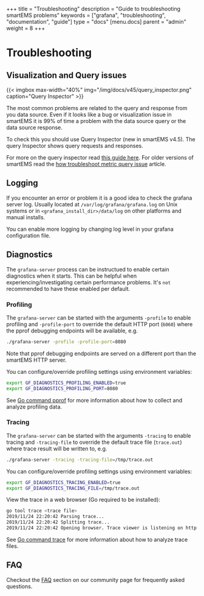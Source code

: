 +++
title = "Troubleshooting"
description = "Guide to troubleshooting smartEMS problems"
keywords = ["grafana", "troubleshooting", "documentation", "guide"]
type = "docs"
[menu.docs]
parent = "admin"
weight = 8
+++


# Troubleshooting

## Visualization and Query issues

{{< imgbox max-width="40%" img="/img/docs/v45/query_inspector.png" caption="Query Inspector" >}}

The most common problems are related to the query and response from you data source. Even if it looks
like a bug or visualization issue in smartEMS it is 99% of time a problem with the data source query or
the data source response.

To check this you should use Query Inspector (new in smartEMS v4.5). The query Inspector shows query requests and responses.

For more on the query inspector read [this guide here](https://community.grafana.com/t/using-grafanas-query-inspector-to-troubleshoot-issues/2630). For
older versions of smartEMS read the [how troubleshoot metric query issue](https://community.grafana.com/t/how-to-troubleshoot-metric-query-issues/50/2) article.

## Logging

If you encounter an error or problem it is a good idea to check the grafana server log. Usually
located at `/var/log/grafana/grafana.log` on Unix systems or in `<grafana_install_dir>/data/log` on
other platforms and manual installs.

You can enable more logging by changing log level in your grafana configuration file.

## Diagnostics

The `grafana-server` process can be instructued to enable certain diagnostics when it starts. This can be helpful
when experiencing/investigating certain performance problems. It's `not` recommended to have these enabled per default.

### Profiling

The `grafana-server` can be started with the arguments `-profile` to enable profiling and  `-profile-port` to override
the default HTTP port (`6060`) where the pprof debugging endpoints will be available, e.g.

```bash
./grafana-server -profile -profile-port=8080
```

Note that pprof debugging endpoints are served on a different port than the smartEMS HTTP server.

You can configure/override profiling settings using environment variables:

```bash
export GF_DIAGNOSTICS_PROFILING_ENABLED=true
export GF_DIAGNOSTICS_PROFILING_PORT=8080
```

See [Go command pprof](https://golang.org/cmd/pprof/) for more information about how to collect and analyze profiling data.

### Tracing

The `grafana-server` can be started with the arguments `-tracing` to enable tracing and `-tracing-file` to
override the default trace file (`trace.out`) where trace result will be written to, e.g.

```bash
./grafana-server -tracing -tracing-file=/tmp/trace.out
```

You can configure/override profiling settings using environment variables:

```bash
export GF_DIAGNOSTICS_TRACING_ENABLED=true
export GF_DIAGNOSTICS_TRACING_FILE=/tmp/trace.out
```

View the trace in a web browser (Go required to be installed):

```bash
go tool trace <trace file>
2019/11/24 22:20:42 Parsing trace...
2019/11/24 22:20:42 Splitting trace...
2019/11/24 22:20:42 Opening browser. Trace viewer is listening on http://127.0.0.1:39735
```

See [Go command trace](https://golang.org/cmd/trace/) for more information about how to analyze trace files.

## FAQ

Checkout the [FAQ](https://community.grafana.com/c/howto/faq) section on our community page for frequently
asked questions.

